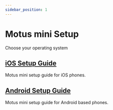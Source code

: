 ```yaml
---
sidebar_position: 1
---
```


# Motus mini Setup 

Choose your operating system

<div class="docs-card-container">
  <div class="row row-cols-1 row-cols-md-3a g-3">
    <div class="col">
      <div class="card card-body h-100 d-flex flex-column">
        <a
          href="/installation-guide/ios-motus-mini-setup"
          class="card-title card-link stretched-link"
        >
          <h2>iOS Setup Guide</h2>
        </a>
        <p class="card-text">Motus mini setup guide for iOS phones.</p>
      </div>
    </div>
    <div class="col">
      <div class="card card-body h-100 d-flex flex-column">
        <a
          href="/installation-guide/android-motus-mini-setup"
          class="card-title card-link stretched-link"
        >
          <h2>Android Setup Guide</h2>
        </a>
        <p class="card-text">Motus mini setup guide for Android based phones.
        </p>
      </div>
    </div>
  </div>
</div>